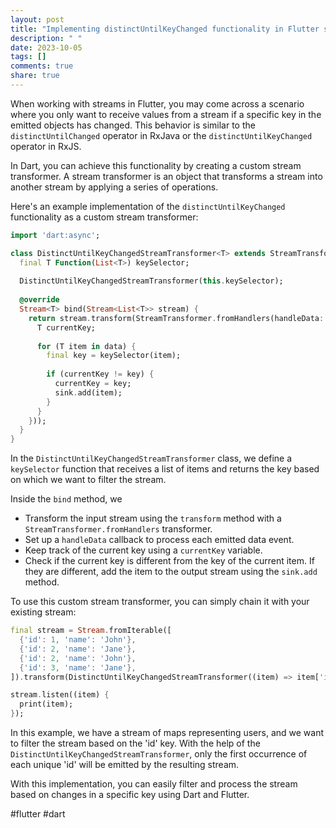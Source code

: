 ```yaml
---
layout: post
title: "Implementing distinctUntilKeyChanged functionality in Flutter streams using Dart"
description: " "
date: 2023-10-05
tags: []
comments: true
share: true
---
```


When working with streams in Flutter, you may come across a scenario where you only want to receive values from a stream if a specific key in the emitted objects has changed. This behavior is similar to the `distinctUntilChanged` operator in RxJava or the `distinctUntilKeyChanged` operator in RxJS.

In Dart, you can achieve this functionality by creating a custom stream transformer. A stream transformer is an object that transforms a stream into another stream by applying a series of operations.

Here's an example implementation of the `distinctUntilKeyChanged` functionality as a custom stream transformer:

```dart
import 'dart:async';

class DistinctUntilKeyChangedStreamTransformer<T> extends StreamTransformerBase<List<T>, T> {
  final T Function(List<T>) keySelector;
  
  DistinctUntilKeyChangedStreamTransformer(this.keySelector);
  
  @override
  Stream<T> bind(Stream<List<T>> stream) {
    return stream.transform(StreamTransformer.fromHandlers(handleData: (List<T> data, EventSink<T> sink) {
      T currentKey;
      
      for (T item in data) {
        final key = keySelector(item);
        
        if (currentKey != key) {
          currentKey = key;
          sink.add(item);
        }
      }
    }));
  }
}
```

In the `DistinctUntilKeyChangedStreamTransformer` class, we define a `keySelector` function that receives a list of items and returns the key based on which we want to filter the stream. 

Inside the `bind` method, we 
- Transform the input stream using the `transform` method with a `StreamTransformer.fromHandlers` transformer. 
- Set up a `handleData` callback to process each emitted data event.
- Keep track of the current key using a `currentKey` variable. 
- Check if the current key is different from the key of the current item. If they are different, add the item to the output stream using the `sink.add` method. 

To use this custom stream transformer, you can simply chain it with your existing stream:

```dart
final stream = Stream.fromIterable([
  {'id': 1, 'name': 'John'},
  {'id': 2, 'name': 'Jane'},
  {'id': 2, 'name': 'John'},
  {'id': 3, 'name': 'Jane'},
]).transform(DistinctUntilKeyChangedStreamTransformer((item) => item['id']));

stream.listen((item) {
  print(item);
});
```

In this example, we have a stream of maps representing users, and we want to filter the stream based on the 'id' key. With the help of the `DistinctUntilKeyChangedStreamTransformer`, only the first occurrence of each unique 'id' will be emitted by the resulting stream.

With this implementation, you can easily filter and process the stream based on changes in a specific key using Dart and Flutter.

#flutter #dart